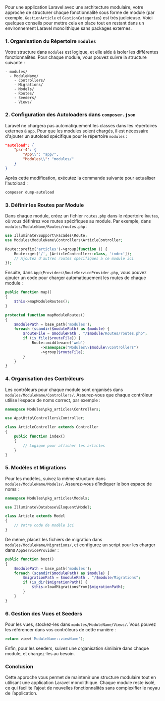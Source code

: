 Pour une application Laravel avec une architecture modulaire, votre approche de structurer chaque fonctionnalité sous forme de module (par exemple, `GestionArticle` et `GestionCategories`) est très judicieuse. Voici quelques conseils pour mettre cela en place tout en restant dans un environnement Laravel monolithique sans packages externes.

### 1. Organisation du Répertoire `modules`

Votre structure dans `modules` est logique, et elle aide à isoler les différentes fonctionnalités. Pour chaque module, vous pouvez suivre la structure suivante :

```
- modules/
  - ModuleName/
    - Controllers/
    - Migrations/
    - Models/
    - Routes/
    - Seeders/
    - Views/
```

### 2. Configuration des Autoloaders dans `composer.json`

Laravel ne chargera pas automatiquement les classes dans les répertoires externes à `app`. Pour que les modules soient chargés, il est nécessaire d'ajouter un autoload spécifique pour le répertoire `modules` :

```json
"autoload": {
    "psr-4": {
        "App\\": "app/",
        "Modules\\": "modules/"
    }
}
```

Après cette modification, exécutez la commande suivante pour actualiser l'autoload :

```bash
composer dump-autoload
```

### 3. Définir les Routes par Module

Dans chaque module, créez un fichier `routes.php` dans le répertoire `Routes`, où vous définirez vos routes spécifiques au module. Par exemple, dans `modules/ModuleName/Routes/routes.php` :

```php
use Illuminate\Support\Facades\Route;
use Modules\ModuleName\Controllers\ArticleController;

Route::prefix('articles')->group(function () {
    Route::get('/', [ArticleController::class, 'index']);
    // Ajoutez d'autres routes spécifiques à ce module ici
});
```

Ensuite, dans `App\Providers\RouteServiceProvider.php`, vous pouvez ajouter un code pour charger automatiquement les routes de chaque module :

```php
public function map()
{
    $this->mapModuleRoutes();
}

protected function mapModuleRoutes()
{
    $modulePath = base_path('modules');
    foreach (scandir($modulePath) as $module) {
        $routeFile = $modulePath . "/$module/Routes/routes.php";
        if (is_file($routeFile)) {
            Route::middleware('web')
                ->namespace("Modules\\$module\\Controllers")
                ->group($routeFile);
        }
    }
}
```

### 4. Organisation des Contrôleurs

Les contrôleurs pour chaque module sont organisés dans `modules/ModuleName/Controllers/`. Assurez-vous que chaque contrôleur utilise l’espace de noms correct, par exemple :

```php
namespace Modules\pkg_articles\Controllers;

use App\Http\Controllers\Controller;

class ArticleController extends Controller
{
    public function index()
    {
        // Logique pour afficher les articles
    }
}
```

### 5. Modèles et Migrations

Pour les modèles, suivez la même structure dans `modules/ModuleName/Models/`. Assurez-vous d’indiquer le bon espace de noms :

```php
namespace Modules\pkg_articles\Models;

use Illuminate\Database\Eloquent\Model;

class Article extends Model
{
    // Votre code de modèle ici
}
```

De même, placez les fichiers de migration dans `modules/ModuleName/Migrations/`, et configurez un script pour les charger dans `AppServiceProvider` :

```php
public function boot()
{
    $modulePath = base_path('modules');
    foreach (scandir($modulePath) as $module) {
        $migrationPath = $modulePath . "/$module/Migrations";
        if (is_dir($migrationPath)) {
            $this->loadMigrationsFrom($migrationPath);
        }
    }
}
```

### 6. Gestion des Vues et Seeders

Pour les vues, stockez-les dans `modules/ModuleName/Views/`. Vous pouvez les référencer dans vos contrôleurs de cette manière :

```php
return view('ModuleName::viewName');
```

Enfin, pour les seeders, suivez une organisation similaire dans chaque module, et chargez-les au besoin.

### Conclusion

Cette approche vous permet de maintenir une structure modulaire tout en utilisant une application Laravel monolithique. Chaque module reste isolé, ce qui facilite l’ajout de nouvelles fonctionnalités sans complexifier le noyau de l’application.